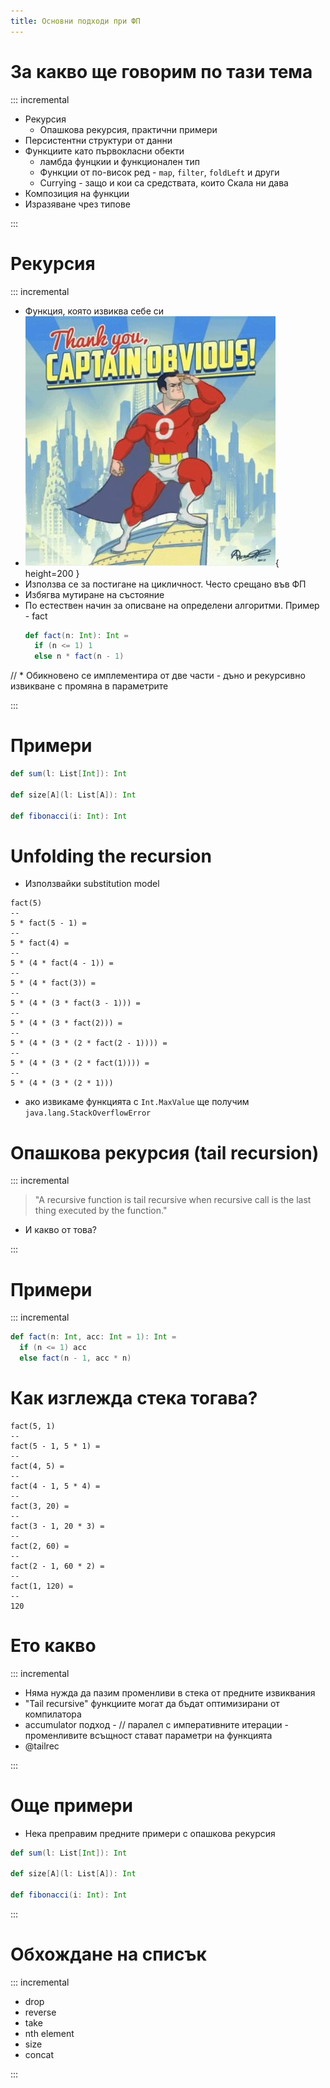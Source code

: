 ```yaml
---
title: Основни подходи при ФП
---
```


# За какво ще говорим по тази тема

::: incremental

* Рекурсия
  * Опашкова рекурсия, практични примери
* Персистентни структури от данни
* Функциите като първокласни обекти
  * ламбда фунцкии и функционален тип
  * Функции от по-висок ред - `map`, `filter`, `foldLeft` и други
  * Currying - защо и кои са средствата, които Скала ни дава
* Композиция на функции
* Изразяване чрез типове

:::

# Рекурсия

::: incremental

* Функция, която извиква себе си
* ![](images/04-functional-programming-basics/captain-obvious.jpg){ height=200 }
* Използва се за постигане на цикличност. Често срещано във ФП
* Избягва мутиране на състояние
* По естествен начин за описване на определени алгоритми. Пример - fact
  ```scala
  def fact(n: Int): Int =
    if (n <= 1) 1
    else n * fact(n - 1)
  ```

// * Обикновено се имплементира от две части - дъно и рекурсивно извикване с промяна в параметрите

:::

# Примери

```scala
def sum(l: List[Int]): Int

def size[A](l: List[A]): Int

def fibonacci(i: Int): Int
```

# Unfolding the recursion

* Използвайки substitution model

```
fact(5)
--
5 * fact(5 - 1) =
--
5 * fact(4) =
--
5 * (4 * fact(4 - 1)) =
--
5 * (4 * fact(3)) =
--
5 * (4 * (3 * fact(3 - 1))) =
--
5 * (4 * (3 * fact(2))) =
--
5 * (4 * (3 * (2 * fact(2 - 1)))) =
--
5 * (4 * (3 * (2 * fact(1)))) =
--
5 * (4 * (3 * (2 * 1)))
```

* ако извикаме функцията с `Int.MaxValue` ще получим `java.lang.StackOverflowError`

# Опашкова рекурсия (tail recursion)

::: incremental

> "A recursive function is tail recursive when recursive call is the last thing executed by the function."

* И какво от това?

:::

# Примери

::: incremental

```scala
def fact(n: Int, acc: Int = 1): Int =
  if (n <= 1) acc
  else fact(n - 1, acc * n)
```

# Как изглежда стека тогава?

```
fact(5, 1)
--
fact(5 - 1, 5 * 1) =
--
fact(4, 5) =
--
fact(4 - 1, 5 * 4) =
--
fact(3, 20) =
--
fact(3 - 1, 20 * 3) =
--
fact(2, 60) =
--
fact(2 - 1, 60 * 2) =
--
fact(1, 120) =
--
120
```

# Ето какво

::: incremental

* Няма нужда да пазим променливи в стека от предните извиквания
* "Tail recursive" функциите могат да бъдат оптимизирани от компилатора
* accumulator подход - // паралел с императивните итерации - променливите всъщност стават параметри на функцията
* @tailrec

:::

# Още примери

* Нека преправим предните примери с опашкова рекурсия
```scala
def sum(l: List[Int]): Int

def size[A](l: List[A]): Int

def fibonacci(i: Int): Int
```

:::

# Обхождане на списък

::: incremental

* drop
* reverse
* take 
* nth element 
* size 
* concat

:::

